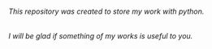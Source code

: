 ###### This repository was created to store my work with python. 

###### I will be glad if something of my works is useful to you.
